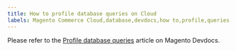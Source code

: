 ```yaml
---
title: How to profile database queries on Cloud
labels: Magento Commerce Cloud,database,devdocs,how to,profile,queries
---
```


Please refer to the [Profile database queries](https://devdocs.magento.com/guides/v2.3/cloud/project/profile-database-queries.html) article on Magento Devdocs.